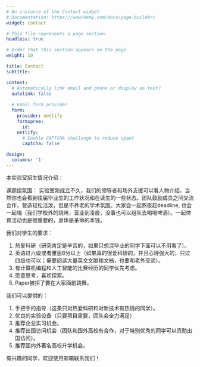 ```yaml
---
# An instance of the Contact widget.
# Documentation: https://wowchemy.com/docs/page-builder/
widget: contact

# This file represents a page section.
headless: true

# Order that this section appears on the page.
weight: 10

title: Contact
subtitle:

content:
  # Automatically link email and phone or display as text?
  autolink: false
  
  # Email form provider
  form:
    provider: netlify
    formspree:
      id:
    netlify:
      # Enable CAPTCHA challenge to reduce spam?
      captcha: false

design:
  columns: '1'
---
```


本实验室招生情况介绍：

课题组氛围：
   实验室刚成立不久，我们的领导者和场外支援可以看人物介绍，当然你也会看到往届毕业生的工作状况和在读生的一些状态。团队鼓励成员之间交流合作，营造轻松活泼，但是不养老的学术氛围。大家会一起熬夜赶deadline, 也会一起嗨（我们学校外的烧烤，营业到凌晨，没事也可以组队去喝喝啤酒）。一起体育活动也是很重要的，身体是革命的本钱。

我们对学生的要求：

1. 热爱科研（研究肯定是辛苦的，如果只想混毕业的同学下面可以不用看了）。
2. 英语过六级或者雅思6分以上（如果真的很爱科研的，并且心理强大的，只过四级也可以；需要阅读大量英文文献和文档，也要和老外交流）。
3. 有计算机编程和人工智能的比赛经历的同学优先考虑。
4. 愿意思考，喜欢探索。
5. Paper被拒了要在大家面前跳舞。
   

我们可以提供的：
1. 手把手的指导（这条只对热爱科研和对新技术有热情的同学）。
2. 优良的实验设备（只要项目需要，团队会全力满足）
3. 推荐企业实习机会。
4. 推荐出国访问机会（团队和国外高校有合作，对于特别优秀的同学可以资助出国访问）。
5. 推荐国内外著名高校升学机会。

有兴趣的同学，欢迎使用邮箱联系我们！